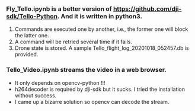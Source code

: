 ### Fly_Tello.ipynb is a better version of https://github.com/dji-sdk/Tello-Python. And it is written in python3.
1. Commands are executed one by another, i.e., the former one will block the latter one.  
2. A command will be retried several time if it fails. 
3. Drone state is stored. A sample Tello_flight_log_20201018_052457.db is provided.
### Tello_Video.ipynb streams the video in a web browser. 
* It only depends on opencv-python !!!
* h264decoder is required by dji-sdk but it sucks. I tried the installation without success. 
* I came up a bizarre solution so opencv can decode the stream.  
